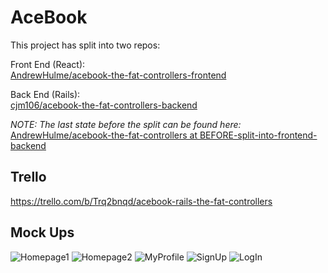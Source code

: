 # AceBook

This project has split into two repos:

Front End (React):  
[AndrewHulme/acebook-the-fat-controllers-frontend](https://github.com/AndrewHulme/acebook-the-fat-controllers-frontend)

Back End (Rails):  
[cjm106/acebook-the-fat-controllers-backend](https://github.com/cjm106/acebook-the-fat-controllers-backend)


*NOTE: The last state before the split can be found here:*  
[AndrewHulme/acebook-the-fat-controllers at BEFORE-split-into-frontend-backend](https://github.com/AndrewHulme/acebook-the-fat-controllers/tree/BEFORE-split-into-frontend-backend)

## Trello

https://trello.com/b/Trq2bnqd/acebook-rails-the-fat-controllers

## Mock Ups

![Homepage1](diagrams/Homepage1.JPG)
![Homepage2](diagrams/Homepage2.JPG)
![MyProfile](diagrams/MyProfile.JPG)
![SignUp](diagrams/SignUp.JPG)
![LogIn](diagrams/LogIn.JPG)
